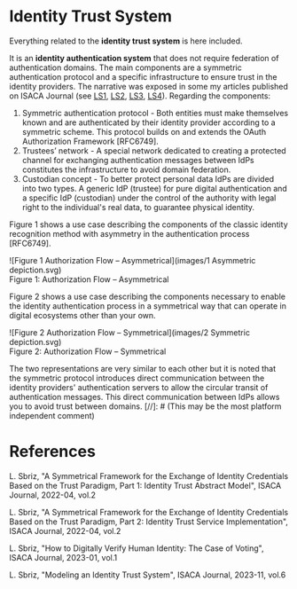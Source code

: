 # Identity Trust System
Everything related to the **identity trust system** is here included.

It is an **identity authentication system** that does not require federation of authentication domains. The main components are a symmetric authentication protocol and a specific infrastructure to ensure trust in the identity providers. The narrative was exposed in some my articles published on ISACA Journal (see [LS1], [LS2], [LS3], [LS4]). Regarding the components:
1. Symmetric authentication protocol - Both entities must make themselves known and are authenticated by their identity provider according to a symmetric scheme. This protocol builds on and extends the OAuth Authorization Framework [RFC6749].
2. Trustees’ network - A special network dedicated to creating a protected channel for exchanging authentication messages between IdPs constitutes the infrastructure to avoid domain federation.
3. Custodian concept - To better protect personal data IdPs are divided into two types. A generic IdP (trustee) for pure digital authentication and a specific IdP (custodian) under the control of the authority with legal right to the individual's real data, to guarantee physical identity.

Figure 1 shows a use case describing the components of the classic identity recognition method with asymmetry in the authentication process [RFC6749].

![Figure 1 Authorization Flow – Asymmetrical](images/1 Asymmetric depiction.svg)  
Figure 1: Authorization Flow – Asymmetrical

Figure 2 shows a use case describing the components necessary to enable the identity authentication process in a symmetrical way that can operate in digital ecosystems other than your own.

![Figure 2 Authorization Flow – Symmetrical](images/2 Symmetric depiction.svg)  
Figure 2: Authorization Flow – Symmetrical

The two representations are very similar to each other but it is noted that the symmetric protocol introduces direct communication between the identity providers' authentication servers to allow the circular transit of authentication messages. This direct communication between IdPs allows you to avoid trust between domains.
[//]: # (This may be the most platform independent comment)

# References

[LS1]: "https://www.isaca.org/resources/isaca-journal/issues/2022/volume-2/a-symmetrical-framework-for-the-exchange-of-identity-credentials-based-on-the-trust-paradigm-part-1"
    L. Sbriz,
      "A Symmetrical Framework for the Exchange of Identity Credentials Based on the Trust Paradigm, Part 1: Identity Trust Abstract Model",
      ISACA Journal, 2022-04, vol.2
  
[LS2]: "https://www.isaca.org/resources/isaca-journal/issues/2022/volume-2/a-symmetrical-framework-for-the-exchange-of-identity-credentials-based-on-the-trust-paradigm-part-2"
    L. Sbriz,
      "A Symmetrical Framework for the Exchange of Identity Credentials Based on the Trust Paradigm, Part 2: Identity Trust Service Implementation",
      ISACA Journal, 2022-04, vol.2
    
[LS3]: "https://www.isaca.org/resources/isaca-journal/issues/2023/volume-1/how-to-digitally-verify-human-identity"
    L. Sbriz,
      "How to Digitally Verify Human Identity: The Case of Voting",
      ISACA Journal, 2023-01, vol.1
    
[LS4]: "https://www.isaca.org/resources/isaca-journal/issues/2023/volume-6"
    L. Sbriz,
      "Modeling an Identity Trust System", ISACA Journal, 2023-11, vol.6
